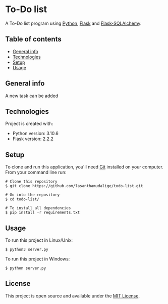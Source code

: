# To-Do list

A To-Do list program using [Python](https://www.python.org/), [Flask](https://flask.palletsprojects.com/en/2.2.x/) and [Flask-SQLAlchemy](https://flask-sqlalchemy.palletsprojects.com/en/3.0.x/).

## Table of contents
* [General info](#general-info)
* [Technologies](#technologies)
* [Setup](#setup)
* [Usage](#usage)

## General info

A new task can be added 

## Technologies
Project is created with:
* Python version: 3.10.6
* Flask version: 2.2.2
	
## Setup

To clone and run this application, you'll need [Git](https://git-scm.com) installed on your computer.\
From your command line run:

```
# Clone this repository
$ git clone https://github.com/lasanthamudalige/todo-list.git

# Go into the repository
$ cd todo-list/

# To install all dependencies
$ pip install -r requirements.txt
```


## Usage

To run this project in Linux/Unix:

```
$ python3 server.py
```

To run this project in Windows:

```
$ python server.py
```

## License 
This project is open source and available under the [MIT License](https://github.com/lasanthamudalige/todo-list/blob/main/LICENSE).
